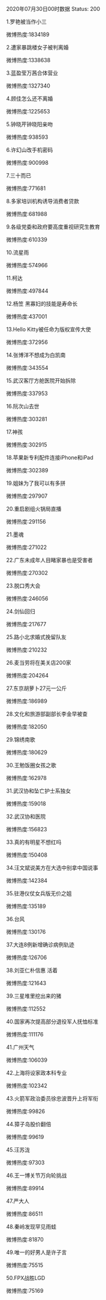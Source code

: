 2020年07月30日00时数据
Status: 200

1.罗艳被当作小三

微博热度:1834189

2.遭家暴跳楼女子被判离婚

微博热度:1338638

3.蓝盈莹万茜合体营业

微博热度:1327340

4.顾佳怎么还不离婚

微博热度:1225653

5.钟晓芹钟晓阳亲吻

微博热度:938593

6.许幻山改手机密码

微博热度:900998

7.三十而已

微博热度:771681

8.多家培训机构诱导消费者贷款

微博热度:681988

9.各级党委和政府要高度重视研究生教育

微博热度:610339

10.流星雨

微博热度:574966

11.柯达

微博热度:497844

12.杨笠 黑寡妇的技能是寿命长

微博热度:437001

13.Hello Kitty被任命为版权宣传大使

微博热度:372956

14.张博洋不想成为白凯南

微博热度:343554

15.武汉客厅方舱医院开始拆除

微博热度:337953

16.阮次山去世

微博热度:303281

17.神孩

微博热度:302915

18.苹果新专利配件连接iPhone和iPad

微博热度:302389

19.姐妹为了我可以有多拼

微博热度:297907

20.重启剧组火锅局直播

微博热度:291156

21.墨魂

微博热度:271022

22.广东未成年人目睹家暴也是受害者

微博热度:270302

23.脱口秀大会

微博热度:246056

24.剑仙回归

微博热度:217677

25.路小北求婚式挽留队友

微博热度:210232

26.麦当劳将在美关店200家

微博热度:204264

27.东京胡萝卜27元一公斤

微博热度:186989

28.文化和旅游部副部长李金早被查

微博热度:182050

29.锦绣南歌

微博热度:180629

30.王勉饭圈女孩之歌

微博热度:162978

31.武汉协和坠亡护士系独女

微博热度:159018

32.武汉协和医院

微博热度:156823

33.真的有明星不想红吗

微博热度:150408

34.汪文斌说美方在大选中别拿中国说事

微博热度:142384

35.驻港仪仗女兵版无价之姐

微博热度:135189

36.台风

微博热度:130176

37.大连8例新增确诊病例轨迹

微博热度:126706

38.刘亚仁朴信惠 活着

微博热度:121643

39.三星堆里挖出来的猪

微博热度:112552

40.国家再次提高部分退役军人抚恤标准

微博热度:111176

41.广州天气

微博热度:106039

42.上海将设家政本科专业

微博热度:102342

43.火箭军政治委员徐忠波晋升上将军衔

微博热度:99826

44.獐子岛股价翻倍

微博热度:99619

45.汪苏泷

微博热度:97303

46.王一博关节万向轮挑战

微博热度:89914

47.严大人

微博热度:86511

48.秦岭发现罕见雨蛙

微博热度:81870

49.唯一的好男人是许子言

微博热度:75515

50.FPX战胜LGD

微博热度:75169

